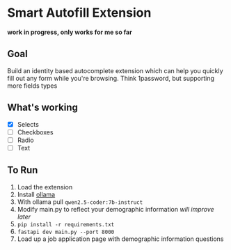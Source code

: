 # Smart Autofill Extension

**work in progress, only works for me so far**

## Goal
Build an identity based autocomplete extension which can help you quickly fill out any form while you're browsing. Think 1password, but supporting more fields types

## What's working

- [x] Selects
- [ ] Checkboxes
- [ ] Radio
- [ ] Text

## To Run

1. Load the extension
2. Install [ollama](https://ollama.com)
3. With ollama pull `qwen2.5-coder:7b-instruct`
4. Modify main.py to reflect your demographic information *will improve later*
5. `pip install -r requirements.txt`
6. `fastapi dev main.py --port 8000`
7. Load up a job application page with demographic information questions
